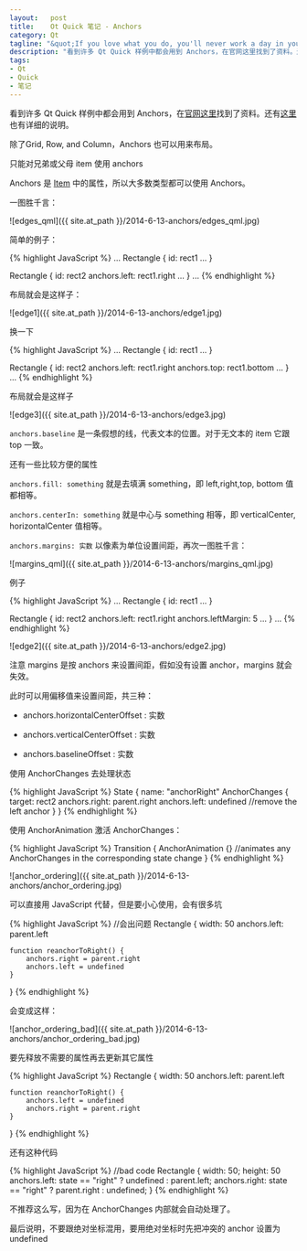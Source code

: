 ```yaml
--- 
layout:   post
title:    Ot Quick 笔记 - Anchors
category: Qt
tagline: "&quot;If you love what you do, you'll never work a day in your life.&quot;"
description: "看到许多 Qt Quick 样例中都会用到 Anchors，在官网这里找到了资料。还有这里也有详细的说明。"
tags: 
- Qt
- Quick
- 笔记
---
```


看到许多 Qt Quick 样例中都会用到 Anchors，在[官网这里](http://qt-project.org/doc/qt-5/qtquick-positioning-anchors.html)找到了资料。还有[这里](http://qt-project.org/doc/qt-5/qml-qtquick-item.html#anchors.margins-prop)也有详细的说明。

除了Grid, Row, and Column，Anchors 也可以用来布局。

只能对兄弟或父母 item 使用 anchors

Anchors 是 [Item](http://qt-project.org/doc/qt-5/qml-qtquick-item.html#anchors.margins-prop) 中的属性，所以大多数类型都可以使用 Anchors。

一图胜千言：

![edges_qml]({{ site.at_path }}/2014-6-13-anchors/edges_qml.jpg)

简单的例子：

{% highlight JavaScript %}
...
Rectangle { 
    id: rect1
    ... 
}

Rectangle { 
    id: rect2
    anchors.left: rect1.right
    ... 
}
...
{% endhighlight %}

布局就会是这样子：

![edge1]({{ site.at_path }}/2014-6-13-anchors/edge1.jpg)

换一下

{% highlight JavaScript %}
...
Rectangle { 
    id: rect1
    ... 
}

Rectangle { 
    id: rect2
    anchors.left: rect1.right
    anchors.top: rect1.bottom
    ... 
}
...
{% endhighlight %}

布局就会是这样子

![edge3]({{ site.at_path }}/2014-6-13-anchors/edge3.jpg)

`anchors.baseline` 是一条假想的线，代表文本的位置。对于无文本的 item 它跟 top 一致。

还有一些比较方便的属性

`anchors.fill: something` 就是去填满 something，即 left,right,top, bottom 值都相等。

`anchors.centerIn: something` 就是中心与 something 相等，即 verticalCenter, horizontalCenter 值相等。

`anchors.margins: 实数` 以像素为单位设置间距，再次一图胜千言：

![margins_qml]({{ site.at_path }}/2014-6-13-anchors/margins_qml.jpg)

例子

{% highlight JavaScript %}
...
Rectangle { 
    id: rect1
    ... 
}

Rectangle { 
    id: rect2
    anchors.left: rect1.right
    anchors.leftMargin: 5
    ...
}
...
{% endhighlight %}

![edge2]({{ site.at_path }}/2014-6-13-anchors/edge2.jpg)

注意 margins 是按 anchors 来设置间距，假如没有设置 anchor，margins 就会失效。

此时可以用偏移值来设置间距，共三种：

- anchors.horizontalCenterOffset : 实数

- anchors.verticalCenterOffset : 实数

- anchors.baselineOffset : 实数


使用 AnchorChanges 去处理状态

{% highlight JavaScript %}
State {
    name: "anchorRight"
    AnchorChanges {
        target: rect2
        anchors.right: parent.right
        anchors.left: undefined  //remove the left anchor
    }
}
{% endhighlight %}

使用 AnchorAnimation 激活 AnchorChanges：

 {% highlight JavaScript %}
 Transition {
    AnchorAnimation {}  //animates any AnchorChanges in the corresponding state change
}
{% endhighlight %}

![anchor_ordering]({{ site.at_path }}/2014-6-13-anchors/anchor_ordering.jpg)

可以直接用 JavaScript 代替，但是要小心使用，会有很多坑

{% highlight JavaScript %}
 //会出问题
Rectangle {
    width: 50
    anchors.left: parent.left

    function reanchorToRight() {
        anchors.right = parent.right
        anchors.left = undefined
    }
}
{% endhighlight %}

会变成这样：

![anchor_ordering_bad]({{ site.at_path }}/2014-6-13-anchors/anchor_ordering_bad.jpg)

要先释放不需要的属性再去更新其它属性

{% highlight JavaScript %}
Rectangle {
    width: 50
    anchors.left: parent.left

    function reanchorToRight() {
        anchors.left = undefined
        anchors.right = parent.right
    }
}
{% endhighlight %}

还有这种代码

{% highlight JavaScript %}
//bad code
Rectangle {
    width: 50; height: 50
    anchors.left: state == "right" ? undefined : parent.left;
    anchors.right: state == "right" ? parent.right : undefined;
}
{% endhighlight %}

不推荐这么写，因为在 AnchorChanges 内部就会自动处理了。

最后说明，不要跟绝对坐标混用，要用绝对坐标时先把冲突的 anchor 设置为 undefined
​
